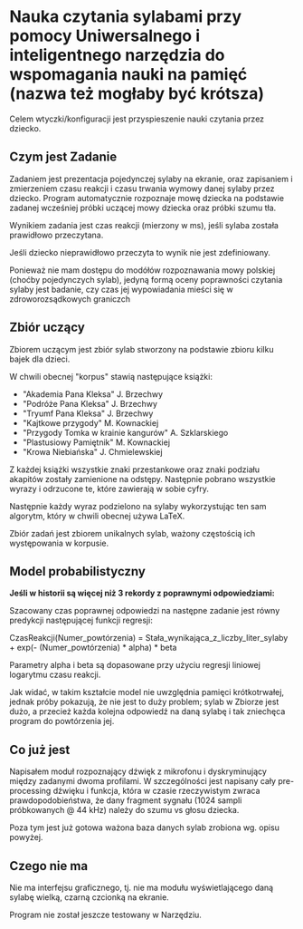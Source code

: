 Nauka czytania sylabami przy pomocy Uniwersalnego i inteligentnego narzędzia do wspomagania nauki na pamięć (nazwa też mogłaby być krótsza)
===============================================================

Celem wtyczki/konfiguracji jest przyspieszenie nauki czytania przez dziecko. 

Czym jest Zadanie
------------

Zadaniem jest prezentacja pojedynczej sylaby na ekranie, oraz zapisaniem i zmierzeniem czasu reakcji i czasu trwania wymowy danej sylaby przez dziecko. Program automatycznie rozpoznaje mowę dziecka na podstawie zadanej wcześniej próbki uczącej mowy dziecka oraz próbki szumu tła. 

Wynikiem zadania jest czas reakcji (mierzony w ms), jeśli sylaba została prawidłowo przeczytana.

Jeśli dziecko nieprawidłowo przeczyta to wynik nie jest zdefiniowany.

Ponieważ nie mam dostępu do modółów rozpoznawania mowy polskiej (choćby pojedynczych sylab), jedyną formą oceny poprawności czytania sylaby jest badanie, czy czas jej wypowiadania mieści się w zdroworozsądkowych graniczch


Zbiór uczący
------------

Zbiorem uczącym jest zbiór sylab stworzony na podstawie zbioru kilku bajek dla dzieci.

W chwili obecnej "korpus" stawią następujące książki:

* "Akademia Pana Kleksa" J. Brzechwy
* "Podróże Pana Kleksa" J. Brzechwy
* "Tryumf Pana Kleksa" J. Brzechwy
* "Kajtkowe przygody" M. Kownackiej
* "Przygody Tomka w krainie kangurów" A. Szklarskiego
* "Plastusiowy Pamiętnik" M. Kownackiej
* ﻿"Krowa Niebiańska" J. Chmielewskiej

Z każdej książki wszystkie znaki przestankowe oraz znaki podziału akapitów zostały zamienione na odstępy. Następnie pobrano wszystkie wyrazy i odrzucone te, które zawierają w sobie cyfry.

Następnie każdy wyraz podzielono na sylaby wykorzystując ten sam algorytm, który w chwili obecnej używa LaTeX. 

Zbiór zadań jest zbiorem unikalnych sylab, ważony częstością ich występowania w korpusie.


Model probabilistyczny
----------------------

**Jeśli w historii są więcej niż 3 rekordy z poprawnymi odpowiedziami:**

Szacowany czas poprawnej odpowiedzi na następne zadanie jest równy predykcji następującej funkcji regresji:

CzasReakcji(Numer_powtórzenia) = Stała_wynikająca_z_liczby_liter_sylaby + exp(- (Numer_powtórzenia) * alpha) * beta

Parametry alpha i beta są dopasowane przy użyciu regresji liniowej logarytmu czasu reakcji.


Jak widać, w takim kształcie model nie uwzględnia pamięci krótkotrwałej, jednak próby pokazują, że nie jest to duży problem; sylab w Zbiorze jest dużo, a przecież każda kolejna odpowiedź na daną sylabę i tak zniechęca program do powtórzenia jej.


Co już jest
-----------

Napisałem moduł rozpoznający dźwięk z mikrofonu i dyskryminujący między zadanymi dwoma profilami. W szczególności jest napisany cały pre-processing dźwięku i funkcja, która w czasie rzeczywistym zwraca prawdopodobieństwa, że dany fragment sygnału (1024 sampli próbkowanych @ 44 kHz) należy do szumu vs głosu dziecka.

Poza tym jest już gotowa ważona baza danych sylab zrobiona wg. opisu powyżej.


Czego nie ma
------------

Nie ma interfejsu graficznego, tj. nie ma modułu wyświetlającego daną sylabę wielką, czarną czcionką na ekranie.

Program nie został jeszcze testowany w Narzędziu.
